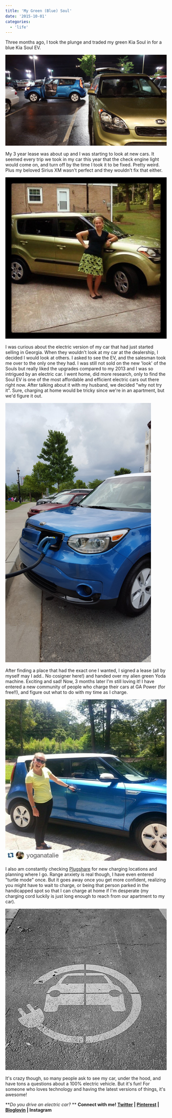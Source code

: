 ```yaml
---
title: 'My Green (Blue) Soul'
date: '2015-10-01'
categories:
  - 'life'
---
```


Three months ago, I took the plunge and traded my green Kia Soul in for a blue Kia Soul EV.

![image](images/tumblr_inline_nvgw0gVzKM1qzz1i4_540.jpg)

My 3 year lease was about up and I was starting to look at new cars. It seemed every trip we took in my car this year that the check engine light would come on, and turn off by the time I took it to be fixed. Pretty weird. Plus my beloved Sirius XM wasn't perfect and they wouldn't fix that either.

![image](images/tumblr_inline_nvgw0qF3iT1qzz1i4_540.jpg)

I was curious about the electric version of my car that had just started selling in Georgia. When they wouldn't look at my car at the dealership, I decided I would look at others. I asked to see the EV, and the salesman took me over to the only one they had. I was still not sold on the new 'look' of the Souls but really liked the upgrades compared to my 2013 and I was so intrigued by an electric car. I went home, did more research, only to find the Soul EV is one of the most affordable and efficient electric cars out there right now. After talking about it with my husband, we decided "why not try it". Sure, charging at home would be tricky since we're in an apartment, but we'd figure it out.

![image](images/tumblr_inline_nvgw4a1nmJ1qzz1i4_540.jpg)

After finding a place that had the exact one I wanted, I signed a lease (all by myself may I add.. No cosigner here!) and handed over my alien green Yoda machine. Exciting and sad! Now, 3 months later I'm still loving it! I have entered a new community of people who charge their cars at GA Power (for free!!), and figure out what to do with my time as I charge.

![image](images/tumblr_inline_nvgw3dW03y1qzz1i4_540.jpg)

I also am constantly checking [Plugshare](http://www.plugshare.com/) for new charging locations and planning where I go. Range anxiety is real though, I have even entered "turtle mode" once. But it goes away once you get more confident, realizing you might have to wait to charge, or being that person parked in the handicapped spot so that I can charge at home if I'm desperate (my charging cord luckily is just long enough to reach from our apartment to my car).

![image](images/tumblr_inline_nvgw3pqdo91qzz1i4_540.jpg)

It's crazy though, so many people ask to see my car, under the hood, and have tons a questions about a 100% electric vehicle. But it's fun! For someone who loves technology and having the latest versions of things, it's awesome!

**_Do you drive an electric car?_ ** **Connect with me!** **[Twitter](http://www.twitter.com/kaleighcodes) | [Pinterest](http://pinterest.com/thefittea) | [Bloglovin](https://www.bloglovin.com/blogs/fittea-14492845) | Instagram**
